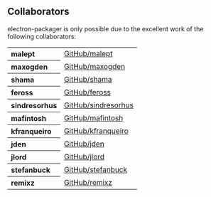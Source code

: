 ## Collaborators

electron-packager is only possible due to the excellent work of the following collaborators:

<table><tbody><tr><th align="left">malept</th><td><a href="https://github.com/malept">GitHub/malept</a></td></tr>
<tr><th align="left">maxogden</th><td><a href="https://github.com/maxogden">GitHub/maxogden</a></td></tr>
<tr><th align="left">shama</th><td><a href="https://github.com/shama">GitHub/shama</a></td></tr>
<tr><th align="left">feross</th><td><a href="https://github.com/feross">GitHub/feross</a></td></tr>
<tr><th align="left">sindresorhus</th><td><a href="https://github.com/sindresorhus">GitHub/sindresorhus</a></td></tr>
<tr><th align="left">mafintosh</th><td><a href="https://github.com/mafintosh">GitHub/mafintosh</a></td></tr>
<tr><th align="left">kfranqueiro</th><td><a href="https://github.com/kfranqueiro">GitHub/kfranqueiro</a></td></tr>
<tr><th align="left">jden</th><td><a href="https://github.com/jden">GitHub/jden</a></td></tr>
<tr><th align="left">jlord</th><td><a href="https://github.com/jlord">GitHub/jlord</a></td></tr>
<tr><th align="left">stefanbuck</th><td><a href="https://github.com/stefanbuck">GitHub/stefanbuck</a></td></tr>
<tr><th align="left">remixz</th><td><a href="https://github.com/remixz">GitHub/remixz</a></td></tr>
</tbody></table>
